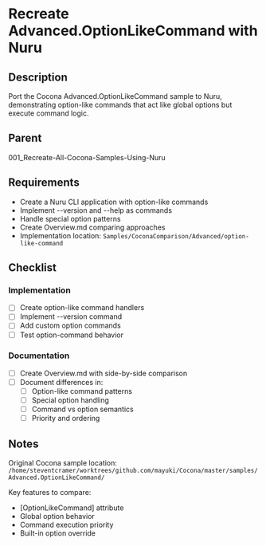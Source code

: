 # Recreate Advanced.OptionLikeCommand with Nuru

## Description

Port the Cocona Advanced.OptionLikeCommand sample to Nuru, demonstrating option-like commands that act like global options but execute command logic.

## Parent
001_Recreate-All-Cocona-Samples-Using-Nuru

## Requirements

- Create a Nuru CLI application with option-like commands
- Implement --version and --help as commands
- Handle special option patterns
- Create Overview.md comparing approaches
- Implementation location: `Samples/CoconaComparison/Advanced/option-like-command`

## Checklist

### Implementation
- [ ] Create option-like command handlers
- [ ] Implement --version command
- [ ] Add custom option commands
- [ ] Test option-command behavior

### Documentation
- [ ] Create Overview.md with side-by-side comparison
- [ ] Document differences in:
  - [ ] Option-like command patterns
  - [ ] Special option handling
  - [ ] Command vs option semantics
  - [ ] Priority and ordering

## Notes

Original Cocona sample location: `/home/steventcramer/worktrees/github.com/mayuki/Cocona/master/samples/Advanced.OptionLikeCommand/`

Key features to compare:
- [OptionLikeCommand] attribute
- Global option behavior
- Command execution priority
- Built-in option override
